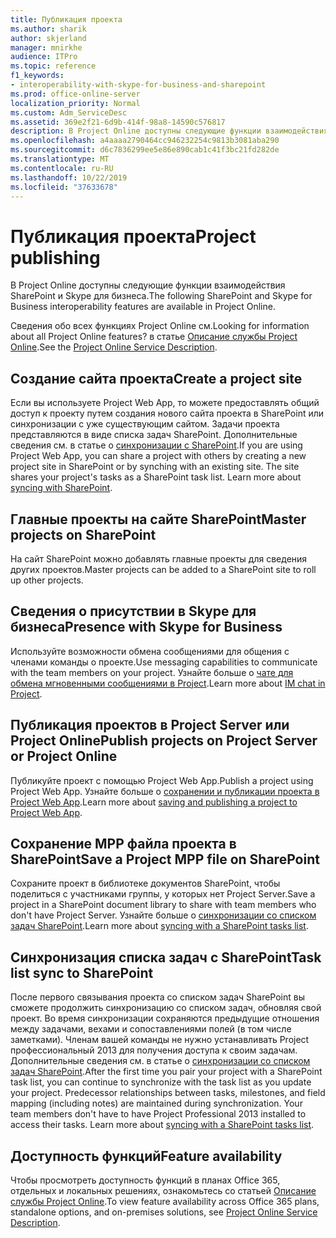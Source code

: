 ```yaml
---
title: Публикация проекта
ms.author: sharik
author: skjerland
manager: mnirkhe
audience: ITPro
ms.topic: reference
f1_keywords:
- interoperability-with-skype-for-business-and-sharepoint
ms.prod: office-online-server
localization_priority: Normal
ms.custom: Adm_ServiceDesc
ms.assetid: 369e2f21-6d9b-414f-98a8-14590c576817
description: В Project Online доступны следующие функции взаимодействия SharePoint и Skype для бизнеса.
ms.openlocfilehash: a4aaaa2790464cc946232254c9813b3081aba290
ms.sourcegitcommit: d6c7836299ee5e86e890cab1c41f3bc21fd282de
ms.translationtype: MT
ms.contentlocale: ru-RU
ms.lasthandoff: 10/22/2019
ms.locfileid: "37633678"
---
```

# <a name="project-publishing"></a><span data-ttu-id="a4f6f-103">Публикация проекта</span><span class="sxs-lookup"><span data-stu-id="a4f6f-103">Project publishing</span></span>

<span data-ttu-id="a4f6f-104">В Project Online доступны следующие функции взаимодействия SharePoint и Skype для бизнеса.</span><span class="sxs-lookup"><span data-stu-id="a4f6f-104">The following SharePoint and Skype for Business interoperability features are available in Project Online.</span></span>
  
<span data-ttu-id="a4f6f-105">Сведения обо всех функциях Project Online см.</span><span class="sxs-lookup"><span data-stu-id="a4f6f-105">Looking for information about all Project Online features?</span></span> <span data-ttu-id="a4f6f-106">в статье [Описание службы Project Online](project-online-service-description.md).</span><span class="sxs-lookup"><span data-stu-id="a4f6f-106">See the [Project Online Service Description](project-online-service-description.md).</span></span>
  
## <a name="create-a-project-site"></a><span data-ttu-id="a4f6f-107">Создание сайта проекта</span><span class="sxs-lookup"><span data-stu-id="a4f6f-107">Create a project site</span></span>

<span data-ttu-id="a4f6f-p102">Если вы используете Project Web App, то можете предоставлять общий доступ к проекту путем создания нового сайта проекта в SharePoint или синхронизации с уже существующим сайтом. Задачи проекта представляются в виде списка задач SharePoint. Дополнительные сведения см. в статье о [синхронизации с SharePoint](https://go.microsoft.com/fwlink/p/?LinkId=271352).</span><span class="sxs-lookup"><span data-stu-id="a4f6f-p102">If you are using Project Web App, you can share a project with others by creating a new project site in SharePoint or by synching with an existing site. The site shares your project's tasks as a SharePoint task list. Learn more about [syncing with SharePoint](https://go.microsoft.com/fwlink/p/?LinkId=271352).</span></span>
  
## <a name="master-projects-on-sharepoint"></a><span data-ttu-id="a4f6f-111">Главные проекты на сайте SharePoint</span><span class="sxs-lookup"><span data-stu-id="a4f6f-111">Master projects on SharePoint</span></span>

<span data-ttu-id="a4f6f-112">На сайт SharePoint можно добавлять главные проекты для сведения других проектов.</span><span class="sxs-lookup"><span data-stu-id="a4f6f-112">Master projects can be added to a SharePoint site to roll up other projects.</span></span> 
  
## <a name="presence-with-skype-for-business"></a><span data-ttu-id="a4f6f-113">Сведения о присутствии в Skype для бизнеса</span><span class="sxs-lookup"><span data-stu-id="a4f6f-113">Presence with Skype for Business</span></span>

<span data-ttu-id="a4f6f-114">Используйте возможности обмена сообщениями для общения с членами команды о проекте.</span><span class="sxs-lookup"><span data-stu-id="a4f6f-114">Use messaging capabilities to communicate with the team members on your project.</span></span> <span data-ttu-id="a4f6f-115">Узнайте больше о [чате для обмена мгновенными сообщениями в Project](https://go.microsoft.com/fwlink/p/?LinkId=271351).</span><span class="sxs-lookup"><span data-stu-id="a4f6f-115">Learn more about [IM chat in Project](https://go.microsoft.com/fwlink/p/?LinkId=271351).</span></span>
  
## <a name="publish-projects-on-project-server-or-project-online"></a><span data-ttu-id="a4f6f-116">Публикация проектов в Project Server или Project Online</span><span class="sxs-lookup"><span data-stu-id="a4f6f-116">Publish projects on Project Server or Project Online</span></span>

<span data-ttu-id="a4f6f-117">Публикуйте проект с помощью Project Web App.</span><span class="sxs-lookup"><span data-stu-id="a4f6f-117">Publish a project using Project Web App.</span></span> <span data-ttu-id="a4f6f-118">Узнайте больше о [сохранении и публикации проекта в Project Web App](https://go.microsoft.com/fwlink/p/?LinkId=271354).</span><span class="sxs-lookup"><span data-stu-id="a4f6f-118">Learn more about [saving and publishing a project to Project Web App](https://go.microsoft.com/fwlink/p/?LinkId=271354).</span></span>
  
## <a name="save-a-project-mpp-file-on-sharepoint"></a><span data-ttu-id="a4f6f-119">Сохранение MPP файла проекта в SharePoint</span><span class="sxs-lookup"><span data-stu-id="a4f6f-119">Save a Project MPP file on SharePoint</span></span>

<span data-ttu-id="a4f6f-120">Сохраните проект в библиотеке документов SharePoint, чтобы поделиться с участниками группы, у которых нет Project Server.</span><span class="sxs-lookup"><span data-stu-id="a4f6f-120">Save a project in a SharePoint document library to share with team members who don't have Project Server.</span></span> <span data-ttu-id="a4f6f-121">Узнайте больше о [синхронизации со списком задач SharePoint](https://go.microsoft.com/fwlink/p/?LinkId=271353).</span><span class="sxs-lookup"><span data-stu-id="a4f6f-121">Learn more about [syncing with a SharePoint tasks list](https://go.microsoft.com/fwlink/p/?LinkId=271353).</span></span>
  
## <a name="task-list-sync-to-sharepoint"></a><span data-ttu-id="a4f6f-122">Синхронизация списка задач с SharePoint</span><span class="sxs-lookup"><span data-stu-id="a4f6f-122">Task list sync to SharePoint</span></span>

<span data-ttu-id="a4f6f-p106">После первого связывания проекта со списком задач SharePoint вы сможете продолжить синхронизацию со списком задач, обновляя свой проект. Во время синхронизации сохраняются предыдущие отношения между задачами, вехами и сопоставлениями полей (в том числе заметками). Членам вашей команды не нужно устанавливать Project профессиональный 2013 для получения доступа к своим задачам. Дополнительные сведения см. в статье о [синхронизации со списком задач SharePoint](https://go.microsoft.com/fwlink/p/?LinkId=271353).</span><span class="sxs-lookup"><span data-stu-id="a4f6f-p106">After the first time you pair your project with a SharePoint task list, you can continue to synchronize with the task list as you update your project. Predecessor relationships between tasks, milestones, and field mapping (including notes) are maintained during synchronization. Your team members don't have to have Project Professional 2013 installed to access their tasks. Learn more about [syncing with a SharePoint tasks list](https://go.microsoft.com/fwlink/p/?LinkId=271353).</span></span>
  
## <a name="feature-availability"></a><span data-ttu-id="a4f6f-127">Доступность функций</span><span class="sxs-lookup"><span data-stu-id="a4f6f-127">Feature availability</span></span>

<span data-ttu-id="a4f6f-128">Чтобы просмотреть доступность функций в планах Office 365, отдельных и локальных решениях, ознакомьтесь со статьей [Описание службы Project Online](project-online-service-description.md).</span><span class="sxs-lookup"><span data-stu-id="a4f6f-128">To view feature availability across Office 365 plans, standalone options, and on-premises solutions, see [Project Online Service Description](project-online-service-description.md).</span></span>
  

